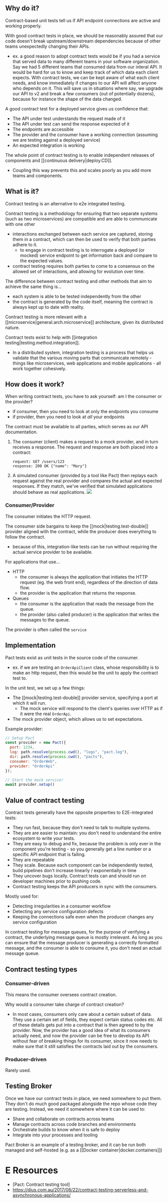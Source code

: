 
## Why do it?
Contract-based unit tests tell us if API endpoint connections are active and working properly.

With good contract tests in place, we should be reasonably assured that our code doesn't break upstream/downstream dependencies because of other teams unexpectedly changing their APIs.
- ex. a good reason to adopt contract tests would be if you had a service that served data to many different teams in your software organization. Say we had 5 different teams that consumed data from our interal API. It would be hard for us to know and keep track of which data each client expects. With contract tests, we can be kept aware of what each client needs, and know immediately if changes to our API will affect anyone who depends on it. This will save us in situations where say, we upgrade our API to v2 and break a few consumers (out of potentially dozens), because for instance the shape of the data changed.

A good contract test for a deployed service gives us confidence that:
- The API under test understands the request made of it
- The API under test can send the response expected of it
- The endpoints are accessible
- The provider and the consumer have a working connection (assuming we are testing against a deployed service)
- An expected integration is working

The whole point of contract testing is to enable independent releases of components and [[continuous delivery|deploy.CD]].
- Coupling this way prevents this and scales poorly as you add more teams and components.

## What is it?
Contract testing is an alternative to e2e integrated testing.

Contract testing is a methodology for ensuring that two separate systems (such as two microservices) are compatible and are able to communicate with one other
- interactions exchanged between each service are captured, storing them in a contract, which can then be used to verify that both parties adhere to it.
	- to engage in contract testing is to interrogate a deployed (or mocked) service endpoint to get information back and compare to the expected values.
- contract testing requires both parties to come to a consensus on the allowed set of interactions, and allowing for evolution over time.

The difference between contract testing and other methods that aim to achieve the same thing is...
- each system is able to be tested independently from the other 
- the contract is generated by the code itself, meaning the contract is always kept up to date with reality.

Contract testing is more relevant with a [[microservice|general.arch.microservice]] architecture, given its distributed nature.

Contract tests exist to help with [[integration testing|testing.method.integration]].
- In a distributed system, integration testing is a process that helps us validate that the various moving parts that communicate remotely - things like microservices, web applications and mobile applications - all work together cohesively.


## How does it work?
When writing contract tests, you have to ask yourself: am I the consumer or the provider?
- if consumer, then you need to look at only the endpoints you consume
- if provider, then you need to look at *all* your endpoints

The contract must be available to all parties, which serves as our API documentation.

1. The consumer (client) makes a request to a mock provider, and in turn receives a response. The request and response are both placed into a contract:
	```
	request: GET /users/123
	response: 200 OK {"name": "Mary"}
	```
2. A simulated consumer (provided by a tool like Pact) then replays each request against the real provider and compares the actual and expected responses. If they match, we've verified that simulated applications should behave as real applications.
![](/assets/images/2021-12-15-13-18-27.png)

### Consumer/Provider
The consumer initiates the HTTP request.

The consumer side bargains to keep the [[mock|testing.test-double]] provider aligned with the contract, while the producer does everything to follow the contract.
- because of this, integration-like tests can be run without requiring the actual service provider to be available.

For applications that use...
- HTTP 
	- the consumer is always the application that initiates the HTTP request (eg. the web front end), regardless of the direction of data flow.
	- the provider is the application that returns the response.
- Queues 
	- the consumer is the application that reads the message from the queue.
	- the provider (also called producer) is the application that writes the messages to the queue.

The provider is often called the `service`

## Implementation
Pact tests exist as unit tests in the source code of the consumer.
- ex. if we are testing an `OrderApiClient` class, whose responsibility is to make an http request, then this would be the unit to apply the contract test to.

In the unit test, we set up a few things:
- The [[mock|testing.test-double]] provider service, specifying a port at which it will run.
	- The mock service will respond to the client's queries over HTTP as if it were the real `OrderApi`.
- The mock provider object, which allows us to set expectations.

Example provider:

```js
// Setup Pact
const provider = new Pact({
  port: 1234,
  log: path.resolve(process.cwd(), "logs", "pact.log"),
  dir: path.resolve(process.cwd(), "pacts"),
  consumer: "OrderWeb",
  provider: "OrderApi"
});

// Start the mock service!
await provider.setup()
```

## Value of contract testing
Contract tests generally have the opposite properties to E2E-integrated tests:
- They run fast, because they don't need to talk to multiple systems.
- They are are easier to maintain: you don't need to understand the entire ecosystem to write your tests.
- They are easy to debug and fix, because the problem is only ever in the component you're testing - so you generally get a line number or a specific API endpoint that is failing.
- They are repeatable
- They scale. Because each component can be independently tested, build pipelines don't increase linearly / exponentially in time
- They uncover bugs locally. Contract tests can and should run on developer machines prior to pushing code.
- Contract testing keeps the API producers in sync with the consumers.

Mostly used for:
- Detecting irregularities in a consumer workflow
- Detecting any service configuration defects
- Keeping the connections safe even when the producer changes any service configuration

In contract testing for message queues, for the purpose of verifying a contract, the underlying message queue is mostly irrelevant. As long as you can ensure that the message producer is generating a correctly formatted message, and the consumer is able to consume it, you don’t need an actual message queue.

## Contract testing types
### Consumer-driven
This means the consumer oversees contract creation. 

Why would a consumer take charge of contract creation?
- In most cases, consumers only care about a certain subset of data. They use a certain set of fields, they expect certain status codes etc. All of these details gets put into a contract that is then agreed to by the provider. Now, the provider has a good idea of what its consumers actually need, and now the provider can be free to develop its API without fear of breaking things for its consumer, since it now needs to make sure that it still satisfies the contracts laid out by the consumers.

### Producer-driven
Rarely used.

## Testing Broker
Once we have our contract tests in place, we need somewhere to put them. They don't do much good packaged alongside the repo whose code they are testing. Instead, we need it somewhere where it can be used to:
- Share and collaborate on contracts across teams
- Manage contracts across code branches and environments
- Orchestrate builds to know when it is safe to deploy
- Integrate into your processes and tooling

Pact Broker is an example of a testing broker, and it can be run both managed and self-hosted (e.g. as a [[Docker container|docker.containers]])

# E Resources
- [Pact: Contract testing tool]
- https://dius.com.au/2017/08/22/contract-testing-serverless-and-asynchronous-applications/
